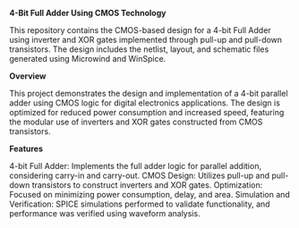 **4-Bit Full Adder Using CMOS Technology**

This repository contains the CMOS-based design for a 4-bit Full Adder using inverter and XOR gates implemented through pull-up and pull-down transistors. The design includes the netlist, layout, and schematic files generated using Microwind and WinSpice.

**Overview**

This project demonstrates the design and implementation of a 4-bit parallel adder using CMOS logic for digital electronics applications. The design is optimized for reduced power consumption and increased speed, featuring the modular use of inverters and XOR gates constructed from CMOS transistors.

**Features**

4-bit Full Adder: Implements the full adder logic for parallel addition, considering carry-in and carry-out.
CMOS Design: Utilizes pull-up and pull-down transistors to construct inverters and XOR gates.
Optimization: Focused on minimizing power consumption, delay, and area.
Simulation and Verification: SPICE simulations performed to validate functionality, and performance was verified using waveform analysis.
